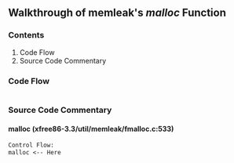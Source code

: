 ## Walkthrough of memleak's  _malloc_ Function

### Contents

1. Code Flow
2. Source Code Commentary

### Code Flow

```txt
```

### Source Code Commentary

#### malloc (xfree86-3.3/util/memleak/fmalloc.c:533)

```txt
Control Flow:
malloc <-- Here
```
